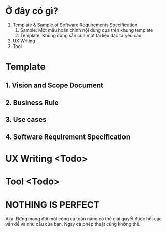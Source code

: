 # Ở đây có gì?

1.  Template & Sample of Software Requirements Specification
    1.  Sample: Một mẫu hoàn chỉnh nội dung dựa trên khung template
    2.  Template: Khung dựng sẵn của một tài liệu đặc tả yêu cầu
2.  UX Writing
3.  Tool

# Template

## 1\. Vision and Scope Document

## 2\. Business Rule

## 3\. Use cases

## 4\. Software Requirement Specification

# UX Writing \<Todo>

# Tool \<Todo>

# NOTHING IS PERFECT

Aka: Đừng mong đợi một công cụ toàn năng có thể giải quyết được hết các vấn đề và nhu cầu của bạn. Ngay cả phép thuật cũng không thể.